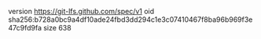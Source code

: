 version https://git-lfs.github.com/spec/v1
oid sha256:b728a0bc9a4df10ade24fbd3dd294c1e3c07410467f8ba96b969f3e47c9fd9fa
size 638
